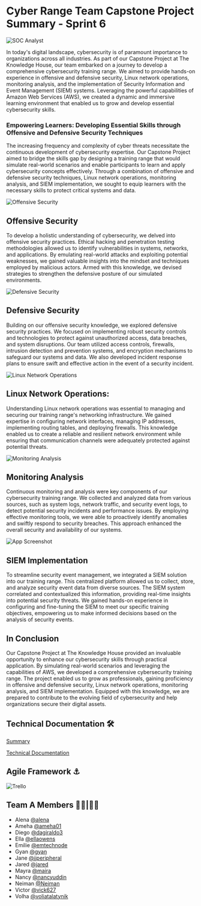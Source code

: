# Cyber Range Team Capstone Project Summary - Sprint 6


![SOC Analyst](https://drive.google.com/uc?export=view&id=1EXIP4yFpO4TzAXPNY9LqIsOhkIJC8Qdj)


In today's digital landscape, cybersecurity is of paramount importance to organizations across all industries. As part of our Capstone Project at The Knowledge House, our team embarked on a journey to develop a comprehensive cybersecurity training range. We aimed to provide hands-on experience in offensive and defensive security, Linux network operations, monitoring analysis, and the implementation of Security Information and Event Management (SIEM) systems. Leveraging the powerful capabilities of Amazon Web Services (AWS), we created a dynamic and immersive learning environment that enabled us to grow and develop essential cybersecurity skills.

### Empowering Learners: Developing Essential Skills through Offensive and Defensive Security Techniques
The increasing frequency and complexity of cyber threats necessitate the continuous development of cybersecurity expertise. Our Capstone Project aimed to bridge the skills gap by designing a training range that would simulate real-world scenarios and enable participants to learn and apply cybersecurity concepts effectively. Through a combination of offensive and defensive security techniques, Linux network operations, monitoring analysis, and SIEM implementation, we sought to equip learners with the necessary skills to protect critical systems and data.



![Offensive Security](https://drive.google.com/uc?export=view&id=11lEFRnnJBWxBHZpDZDELQGcmCfIlaT3D)

## Offensive Security
To develop a holistic understanding of cybersecurity, we delved into offensive security practices. Ethical hacking and penetration testing methodologies allowed us to identify vulnerabilities in systems, networks, and applications. By emulating real-world attacks and exploiting potential weaknesses, we gained valuable insights into the mindset and techniques employed by malicious actors. Armed with this knowledge, we devised strategies to strengthen the defensive posture of our simulated environments.




![Defensive Security](https://drive.google.com/uc?export=view&id=1vE6BYID62honMZYDunm22zh4KzikWlth) 



## Defensive Security
Building on our offensive security knowledge, we explored defensive security practices. We focused on implementing robust security controls and technologies to protect against unauthorized access, data breaches, and system disruptions. Our team utilized access controls, firewalls, intrusion detection and prevention systems, and encryption mechanisms to safeguard our systems and data. We also developed incident response plans to ensure swift and effective action in the event of a security incident.



![Linux Network Operations](https://drive.google.com/uc?export=view&id=1C9CkO3A3NgG3-Uo2mIyQL-afnkHIuZGm) 




## Linux Network Operations:
Understanding Linux network operations was essential to managing and securing our training range's networking infrastructure. We gained expertise in configuring network interfaces, managing IP addresses, implementing routing tables, and deploying firewalls. This knowledge enabled us to create a reliable and resilient network environment while ensuring that communication channels were adequately protected against potential threats.




![Monitoring Analysis](https://drive.google.com/uc?export=view&id=1zJu6H5V6wFnmiEbk9W9Ir3RkqOGhhHIc)


## Monitoring Analysis
Continuous monitoring and analysis were key components of our cybersecurity training range. We collected and analyzed data from various sources, such as system logs, network traffic, and security event logs, to detect potential security incidents and performance issues. By employing effective monitoring tools, we were able to proactively identify anomalies and swiftly respond to security breaches. This approach enhanced the overall security and availability of our systems.




![App Screenshot](https://drive.google.com/uc?export=view&id=1g7SM3_XVPaL-iM6VcVG30nNhnW485bg3)





## SIEM Implementation
To streamline security event management, we integrated a SIEM solution into our training range. This centralized platform allowed us to collect, store, and analyze security event data from diverse sources. The SIEM system correlated and contextualized this information, providing real-time insights into potential security threats. We gained hands-on experience in configuring and fine-tuning the SIEM to meet our specific training objectives, empowering us to make informed decisions based on the analysis of security events.


## In Conclusion
Our Capstone Project at The Knowledge House provided an invaluable opportunity to enhance our cybersecurity skills through practical application. By simulating real-world scenarios and leveraging the capabilities of AWS, we developed a comprehensive cybersecurity training range. The project enabled us to grow as professionals, gaining proficiency in offensive and defensive security, Linux network operations, monitoring analysis, and SIEM implementation. Equipped with this knowledge, we are prepared to contribute to the evolving field of cybersecurity and help organizations secure their digital assets.



## Technical Documentation 🛠 

[Summary](https://docs.google.com/document/d/129UJqNlS658Qt6p5TYwUoefHTEQwxDgscHCG21WV7Aw/edit?usp=drive_link)

[Technical Documentation](https://docs.google.com/document/d/1-AuS-yywyR9zv96KDwQp9NE1tn1cD1s1tcQ0G2xfcag/edit?usp=drive_link)


## Agile Framework ⚓ 

![Trello](https://drive.google.com/uc?export=view&id=1UZ2ub6Mt6ahBHGO8412nd-HqowT7NnA-)


## Team A Members 👩‍💻|👨‍💻
- Alena [@alena](https://github.com/alenapuzach)
- Ameha [@ameha01](https://github.com/ameha01)
- Diego [@dagiraldo3](https://github.com/dagiraldo3)
- Ella [@ellaowens](https://github.com/ellaowens)
- Emilie [@emtechnode](https://github.com/emiliedionisio)
- Gyan [@gyan](https://github.com/gyanlawson)
- Jane [@jjperipheral](https://github.com/jjperipheral)
- Jared [@jared](https://www.github.com/)
- Mayra [@maira](https://github.com/mbarri0s)
- Nancy [@nancyuddin](https://github.com/nancyuddin)
- Neiman [@Neiman](https://github.com/bull-in-the-heather)
- Victor [@vick627](https://github.com/vick627)
- Volha [@voliatalatynik](https://github.com/voliatalatynik)
